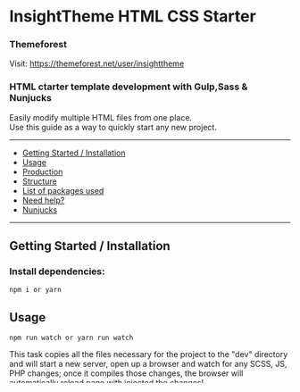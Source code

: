# InsightTheme HTML CSS Starter

### Themeforest

Visit: https://themeforest.net/user/insighttheme

### HTML ctarter template development with Gulp,Sass &amp; Nunjucks

Easily modify multiple HTML files from one place.  
Use this guide as a way to quickly start any new project.

---

- [Getting Started / Installation](#getting-started-installation)
- [Usage](#usage)
- [Production](#production)
- [Structure](#structure)
- [List of packages used](#list-of-packages-used)
- [Need help?](#need-help)
- [Nunjucks](#nunjucks)

---

## Getting Started / Installation

### Install dependencies:

```
npm i or yarn
```

## Usage

```
npm run watch or yarn run watch
```

This task copies all the files necessary for the project to the "dev" directory and will start a new server, open up a browser and watch for any SCSS, JS, PHP changes; once it compiles those changes, the browser will automatically reload page with injected the changes!

## Production

```
npm run build or yarn run build
```

Copies all the files necessary for the project to the "dist" directory. Before copy compiles SCSS to CSS & add vendor prefixes.

## Structure

The src directory contains development code.  
Compiled code for production can be found in the dist directory. (dist directory will be automatically created after running the command '`npm run build `' )

```
.
├── app/
|   ├── index.html
|   ├── assets/
|   |   ├── bootstrap/
|   |   ├── ...
|   |   └── jQuery
|   ├── data/
|   |   └── data.json
|   ├── images/
|   ├── js/
|   |   └── custom.js
|   ├── php/
|   ├── scss/
|   |   ├── helpers/_media-query.scss
|   |   ├── helpers/_mixins.scss
|   |   ├── helpers/_variables.scss
|   |   ├── main.scss
|   └── templates/
|       ├── template.html
|
├── dev/
|   ├── index.html
|   ├── assets/
|   ├── css/
|   ├── js/
|   └── img/
|
└── dist/
    ├── index.html
    ├── ...
    ├── about.html
    ├── assets/
    ├── css/
    ├── js/
    └── img/
```

## List of packages used:

#### for development theme:

[browser-sync](https://github.com/BrowserSync/browser-sync), [del](https://github.com/sindresorhus/del), [gulp](https://github.com/gulpjs/gulp),
[gulp-autoprefixer](https://github.com/sindresorhus/gulp-autoprefixer), [gulp-beautify-code](https://github.com/legostaev-vadim/gulp-beautify-code), [gulp-changed](https://github.com/sindresorhus/gulp-changed), [gulp-clean-css](https://github.com/scniro/gulp-clean-css), [gulp-concat](https://github.com/gulp-community/gulp-concat), [gulp-csso](https://github.com/ben-eb/gulp-csso), [gulp-data](https://github.com/colynb/gulp-data), [gulp-if](https://github.com/robrich/gulp-if), [gulp-imagemin](https://github.com/sindresorhus/gulp-imagemin), [gulp-line-ending-corrector](https://github.com/iShafayet/gulp-line-ending-corrector), [gulp-notify](https://github.com/mikaelbr/gulp-notify), [gulp-nunjucks](https://github.com/sindresorhus/gulp-nunjucks), [gulp-plumber](https://github.com/floatdrop/gulp-plumber), [gulp-purgecss](https://github.com/FullHuman/gulp-purgecss), [gulp-rename](https://github.com/hparra/gulp-rename), [gulp-sass](https://github.com/dlmanning/gulp-sass), [gulp-sourcemaps](https://github.com/gulp-sourcemaps/gulp-sourcemaps), [gulp-uglify](https://github.com/terinjokes/gulp-uglify), [gulp-nunjucks-render](https://github.com/carlosl/gulp-nunjucks-render), [minimist](https://github.com/substack/minimist).

Nunjucks by Mozilla official project: https://mozilla.github.io/nunjucks/

## Need help?

Feel free to [create an issue](https://github.com/codercredit/html-css-js-quickStartPack/issues), [facebook me](https://www.facebook.com/webcodermehadi), or [send me an email](mailto:webcodermehadi@gmail.com). I'd be glad to help where I can!

## License

[MIT](http://opensource.org/licenses/MIT)
Copyright (c) 2024 [codercredit]

## Nunjucks
